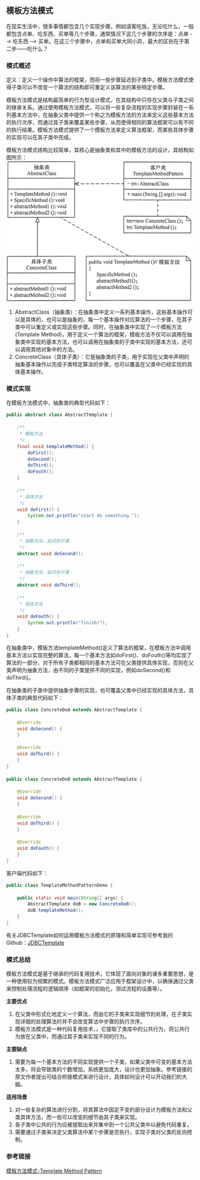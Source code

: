 ## 模板方法模式

在现实生活中，很多事情都包含几个实现步骤，例如请客吃饭，无论吃什么，一般都包含点单、吃东西、买单等几个步骤，通常情况下这几个步骤的次序是：点单 --> 吃东西 --> 买单。在这三个步骤中，点单和买单大同小异，最大的区别在于第二步——吃什么？

### 模式概述

定义：定义一个操作中算法的框架，而将一些步骤延迟到子类中。模板方法模式使得子类可以不改变一个算法的结构即可重定义该算法的某些特定步骤。

模板方法模式是结构最简单的行为型设计模式，在其结构中只存在父类与子类之间的继承关系。通过使用模板方法模式，可以将一些复杂流程的实现步骤封装在一系列基本方法中，在抽象父类中提供一个称之为模板方法的方法来定义这些基本方法的执行次序，而通过其子类来覆盖某些步骤，从而使得相同的算法框架可以有不同的执行结果。模板方法模式提供了一个模板方法来定义算法框架，而某些具体步骤的实现可以在其子类中完成。

模板方法模式结构比较简单，其核心是抽象类和其中的模板方法的设计，其结构如图所示：
![](src/main/resources/image/模板方法模式结构图.gif)

1. AbstractClass（抽象类）：在抽象类中定义一系列基本操作，这些基本操作可以是具体的，也可以是抽象的，每一个基本操作对应算法的一个步骤，在其子类中可以重定义或实现这些步骤。同时，在抽象类中实现了一个模板方法(Template Method)，用于定义一个算法的框架，模板方法不仅可以调用在抽象类中实现的基本方法，也可以调用在抽象类的子类中实现的基本方法，还可以调用其他对象中的方法。
2. ConcreteClass（具体子类）：它是抽象类的子类，用于实现在父类中声明的抽象基本操作以完成子类特定算法的步骤，也可以覆盖在父类中已经实现的具体基本操作。

### 模式实现

在模板方法模式中，抽象类的典型代码如下：

```java
public abstract class AbstractTemplate {

    /**
     * 模板方法
     */
    final void templateMethod() {
        doFirst();
        doSecond();
        doThird();
        doFouth();
    }

    /**
     * 具体方法
     */
    void doFirst() {
        System.out.println("start do something.");
    }

    /**
     * 抽象方法，延迟到子类
     */
    abstract void doSecond();

    /**
     * 抽象方法，延迟到子类
     */
    abstract void doThird();

    /**
     * 具体方法
     */
    void doFouth() {
        System.out.println("finish!");
    }
}
```

在抽象类中，模板方法templateMethod()定义了算法的框架，在模板方法中调用基本方法以实现完整的算法，每一个基本方法如doFirst()、doFouth()等均实现了算法的一部分，对于所有子类都相同的基本方法可在父类提供具体实现，否则在父类声明为抽象方法，由不同的子类提供不同的实现，例如doSecond()和doThird()。

在抽象类的子类中提供抽象步骤的实现，也可覆盖父类中已经实现的具体方法，具体子类的典型代码如下：

```java
public class ConcreteDoA extends AbstractTemplate {

    @Override
    void doSecond() {
    }

    @Override
    void doThird() {
    }
}

public class ConcreteDoB extends AbstractTemplate {

    @Override
    void doSecond() {
    }

    @Override
    void doThird() {
    }

    @Override
    void doFouth() {
    }
}
```

客户端代码如下：

```java
public class TemplateMethodPatternDemo {

    public static void main(String[] args) {
        AbstractTemplate doB = new ConcreteDoB();
        doB.templateMethod();
    }
}
```

有关JDBCTemplate如何运用模板方法模式的原理和简单实现可参考我的Github：[JDBCTemplate](https://github.com/coderqianlq/design-patterns/tree/master/template-method/src/main/java/com/qianlq/templatemethod/example)

### 模式总结

模板方法模式是基于继承的代码复用技术，它体现了面向对象的诸多重要思想，是一种使用较为频繁的模式。模板方法模式广泛应用于框架设计中，以确保通过父类来控制处理流程的逻辑顺序（如框架的初始化，测试流程的设置等）。

**主要优点**
1. 在父类中形式化地定义一个算法，而由它的子类来实现细节的处理，在子类实现详细的处理算法时并不会改变算法中步骤的执行次序。
2. 模板方法模式是一种代码复用技术，，它提取了类库中的公共行为，将公共行为放在父类中，而通过其子类来实现不同的行为。

**主要缺点**
1. 需要为每一个基本方法的不同实现提供一个子类，如果父类中可变的基本方法太多，将会导致类的个数增加，系统更加庞大，设计也更加抽象。参考链接的原文作者提出可结合桥接模式来进行设计，具体如何设计可以开动我们的大脑。

**适用场景**
1. 对一些复杂的算法进行分割，将其算法中固定不变的部分设计为模板方法和父类具体方法，而一些可以改变的细节由其子类来实现。
2. 各子类中公共的行为应被提取出来并集中到一个公共父类中以避免代码重复。
3. 需要通过子类来决定父类算法中某个步骤是否执行，实现子类对父类的反向控制。

### 参考链接

[模板方法模式-Template Method Pattern](https://gof.quanke.name/%E6%A8%A1%E6%9D%BF%E6%96%B9%E6%B3%95%E6%A8%A1%E5%BC%8F-Template%20Method%20Pattern.html)
